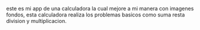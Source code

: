 este es mi app de una calculadora la cual mejore a mi manera con imagenes fondos, esta calculadora realiza los problemas basicos como suma resta division y multiplicacion.
